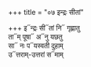 +++
title = "०७ इन्द्रः सीतां"

+++
इ᳓न्द्रः सी᳓तां नि᳓ गृह्णातु  
ता᳓म् पूषा᳓ अ᳓नु यछतु  
सा᳓ नः प᳓यस्वती दुहाम्  
उ᳓त्तराम्-उत्तरां स᳓माम्